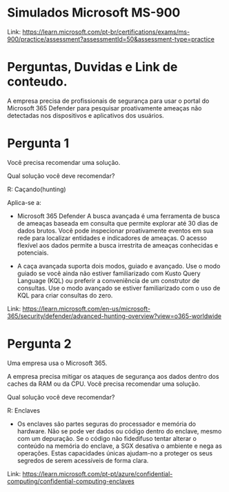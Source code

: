 # Simulados Microsoft MS-900

Link: https://learn.microsoft.com/pt-br/certifications/exams/ms-900/practice/assessment?assessmentId=50&assessment-type=practice

# Perguntas, Duvidas e  Link de conteudo.

A empresa precisa de profissionais de segurança para usar o portal do Microsoft 365 Defender para pesquisar proativamente ameaças não detectadas nos dispositivos e aplicativos dos usuários.

# Pergunta 1

Você precisa recomendar uma solução.

Qual solução você deve recomendar?

R: Caçando(hunting)

Aplica-se a:

- Microsoft 365 Defender
A busca avançada é uma ferramenta de busca de ameaças baseada em consulta que permite explorar até 30 dias de dados brutos. Você pode inspecionar proativamente eventos em sua rede para localizar entidades e indicadores de ameaças. O acesso flexível aos dados permite a busca irrestrita de ameaças conhecidas e potenciais.

- A caça avançada suporta dois modos, guiado e avançado. Use o modo guiado se você ainda não estiver familiarizado com Kusto Query Language (KQL) ou preferir a conveniência de um construtor de consultas. Use o modo avançado se estiver familiarizado com o uso de KQL para criar consultas do zero.

Link: https://learn.microsoft.com/en-us/microsoft-365/security/defender/advanced-hunting-overview?view=o365-worldwide

# Pergunta 2

Uma empresa usa o Microsoft 365.

A empresa precisa mitigar os ataques de segurança aos dados dentro dos caches da RAM ou da CPU.
Você precisa recomendar uma solução.

Qual solução você deve recomendar?

R: Enclaves

- Os enclaves são partes seguras do processador e memória do hardware. Não se pode ver dados ou código dentro do enclave, mesmo com um depuração. Se o código não fidedifuso tentar alterar o conteúdo na memória do enclave, a SGX desativa o ambiente e nega as operações. Estas capacidades únicas ajudam-no a proteger os seus segredos de serem acessíveis de forma clara.

Link: https://learn.microsoft.com/pt-pt/azure/confidential-computing/confidential-computing-enclaves
